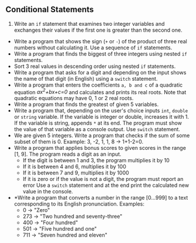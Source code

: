 ## Conditional Statements

1. Write an `if` statement that examines two integer variables and exchanges their values if the first one is greater than the second one.
* Write a program that shows the sign (`+` or `-`) of the product of three real numbers without calculating it. Use a sequence of `if` statements.
* Write a program that finds the biggest of three integers using nested `if` statements.
* Sort 3 real values in descending order using nested `if` statements.
* Write a program that asks for a digit and depending on the input shows the name of that digit (in English) using a `switch` statement.
* Write a program that enters the coefficients `a, b and c` of a quadratic equation *ax<sup>2</sup>+bx+c=0* and calculates and prints its real roots. Note that quadratic equations may have 0, 1 or 2 real roots.
* Write a program that finds the greatest of given 5 variables.
* Write a program that, depending on the user's choice inputs `int`, `double` or `string` variable. If the variable is integer or double, increases it with 1. If the variable is string, appends `*` at its end. The program must show the value of that variable as a console output. Use `switch` statement.
* We are given 5 integers. Write a program that checks if the sum of some subset of them is 0. Example: 3, -2, 1, 1, 8 -> 1+1-2=0.
* Write a program that applies bonus scores to given scores in the range [1, 9]. The program reads a digit as an input.
    * If the digit is between 1 and 3, the program multiplies it by 10
    * If it is between 4 and 6, multiplies it by 100
    * If it is between 7 and 9, multiplies it by 1000
    * If it is zero or if the value is not a digit, the program must report an error
    Use a `switch` statement and at the end print the calculated new value in the console.
* \*Write a program that converts a number in the range [0...999] to a text corresponding to its English pronunciation. Examples:
    * 0 -> "Zero"
    * 273 -> "Two hundred and seventy-three"
    * 400 -> "Four hundred"
    * 501 -> "Five hundred and one"
    * 711 -> "Seven hundred and eleven"
